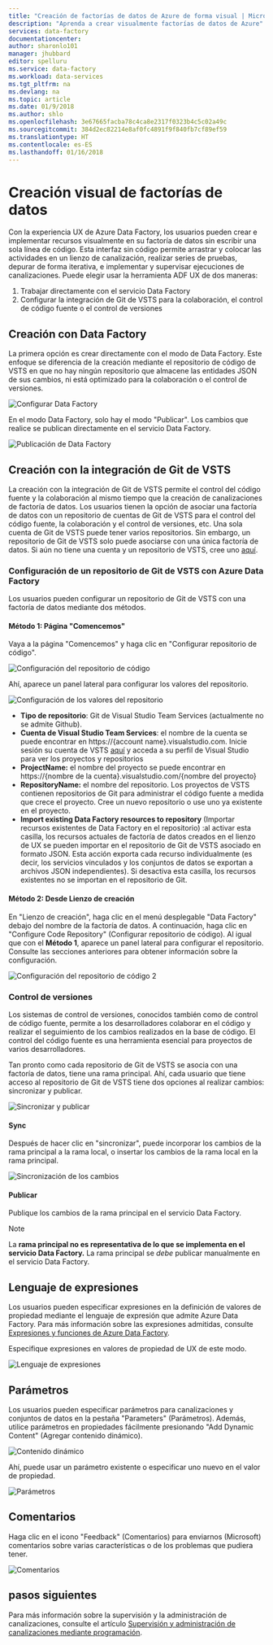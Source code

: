 ```yaml
---
title: "Creación de factorías de datos de Azure de forma visual | Microsoft Docs"
description: "Aprenda a crear visualmente factorías de datos de Azure"
services: data-factory
documentationcenter: 
author: sharonlo101
manager: jhubbard
editor: spelluru
ms.service: data-factory
ms.workload: data-services
ms.tgt_pltfrm: na
ms.devlang: na
ms.topic: article
ms.date: 01/9/2018
ms.author: shlo
ms.openlocfilehash: 3e67665facba78c4ca8e2317f0323b4c5c02a49c
ms.sourcegitcommit: 384d2ec82214e8af0fc4891f9f840fb7cf89ef59
ms.translationtype: HT
ms.contentlocale: es-ES
ms.lasthandoff: 01/16/2018
---
```

# <a name="visually-author-data-factories"></a>Creación visual de factorías de datos
Con la experiencia UX de Azure Data Factory, los usuarios pueden crear e implementar recursos visualmente en su factoría de datos sin escribir una sola línea de código. Esta interfaz sin código permite arrastrar y colocar las actividades en un lienzo de canalización, realizar series de pruebas, depurar de forma iterativa, e implementar y supervisar ejecuciones de canalizaciones. Puede elegir usar la herramienta ADF UX de dos maneras:

1. Trabajar directamente con el servicio Data Factory
2. Configurar la integración de Git de VSTS para la colaboración, el control de código fuente o el control de versiones

## <a name="authoring-with-data-factory"></a>Creación con Data Factory
La primera opción es crear directamente con el modo de Data Factory. Este enfoque se diferencia de la creación mediante el repositorio de código de VSTS en que no hay ningún repositorio que almacene las entidades JSON de sus cambios, ni está optimizado para la colaboración o el control de versiones.

![Configurar Data Factory](media/author-visually/configure-data-factory.png)

En el modo Data Factory, solo hay el modo "Publicar". Los cambios que realice se publican directamente en el servicio Data Factory.

![Publicación de Data Factory](media/author-visually/data-factory-publish.png)

## <a name="authoring-with-vsts-git-integration"></a>Creación con la integración de Git de VSTS
La creación con la integración de Git de VSTS permite el control del código fuente y la colaboración al mismo tiempo que la creación de canalizaciones de factoría de datos. Los usuarios tienen la opción de asociar una factoría de datos con un repositorio de cuentas de Git de VSTS para el control del código fuente, la colaboración y el control de versiones, etc. Una sola cuenta de Git de VSTS puede tener varios repositorios. Sin embargo, un repositorio de Git de VSTS solo puede asociarse con una única factoría de datos. Si aún no tiene una cuenta y un repositorio de VSTS, cree uno [aquí](https://docs.microsoft.com/en-us/vsts/accounts/create-account-msa-or-work-student).

### <a name="configure-vsts-git-repo-with-azure-data-factory"></a>Configuración de un repositorio de Git de VSTS con Azure Data Factory
Los usuarios pueden configurar un repositorio de Git de VSTS con una factoría de datos mediante dos métodos.

#### <a name="method-1-lets-get-started-page"></a>Método 1: Página "Comencemos"

Vaya a la página "Comencemos" y haga clic en "Configurar repositorio de código".

![Configuración del repositorio de código](media/author-visually/configure-repo.png)

Ahí, aparece un panel lateral para configurar los valores del repositorio.

![Configuración de los valores del repositorio](media/author-visually/repo-settings.png)
* **Tipo de repositorio**: Git de Visual Studio Team Services (actualmente no se admite Github).
* **Cuenta de Visual Studio Team Services**: el nombre de la cuenta se puede encontrar en https://{account name}.visualstudio.com. Inicie sesión su cuenta de VSTS [aquí](https://www.visualstudio.com/team-services/git/) y acceda a su perfil de Visual Studio para ver los proyectos y repositorios
* **ProjectName:** el nombre del proyecto se puede encontrar en https://{nombre de la cuenta}.visualstudio.com/{nombre del proyecto}
* **RepositoryName:** el nombre del repositorio. Los proyectos de VSTS contienen repositorios de Git para administrar el código fuente a medida que crece el proyecto. Cree un nuevo repositorio o use uno ya existente en el proyecto.
* **Import existing Data Factory resources to repository** (Importar recursos existentes de Data Factory en el repositorio) :al activar esta casilla, los recursos actuales de factoría de datos creados en el lienzo de UX se pueden importar en el repositorio de Git de VSTS asociado en formato JSON. Esta acción exporta cada recurso individualmente (es decir, los servicios vinculados y los conjuntos de datos se exportan a archivos JSON independientes).    Si desactiva esta casilla, los recursos existentes no se importan en el repositorio de Git.

#### <a name="method-2-from-authoring-canvas"></a>Método 2: Desde Lienzo de creación

En "Lienzo de creación", haga clic en el menú desplegable "Data Factory" debajo del nombre de la factoría de datos. A continuación, haga clic en "Configure Code Repository" (Configurar repositorio de código). Al igual que con el **Método 1**, aparece un panel lateral para configurar el repositorio. Consulte las secciones anteriores para obtener información sobre la configuración.

![Configuración del repositorio de código 2](media/author-visually/configure-repo-2.png)

### <a name="version-control"></a>Control de versiones
Los sistemas de control de versiones, conocidos también como de control de código fuente, permite a los desarrolladores colaborar en el código y realizar el seguimiento de los cambios realizados en la base de código. El control del código fuente es una herramienta esencial para proyectos de varios desarrolladores.

Tan pronto como cada repositorio de Git de VSTS se asocia con una factoría de datos, tiene una rama principal. Ahí, cada usuario que tiene acceso al repositorio de Git de VSTS tiene dos opciones al realizar cambios: sincronizar y publicar.

![Sincronizar y publicar](media/author-visually/sync-publish.png)

#### <a name="sync"></a>Sync

Después de hacer clic en "sincronizar", puede incorporar los cambios de la rama principal a la rama local, o insertar los cambios de la rama local en la rama principal.

![Sincronización de los cambios](media/author-visually/sync-change.png)

#### <a name="publish"></a>Publicar
 Publique los cambios de la rama principal en el servicio Data Factory.

> [!NOTE]
> La **rama principal no es representativa de lo que se implementa en el servicio Data Factory.** La rama principal se *debe* publicar manualmente en el servicio Data Factory.




## <a name="expression-language"></a>Lenguaje de expresiones

Los usuarios pueden especificar expresiones en la definición de valores de propiedad mediante el lenguaje de expresión que admite Azure Data Factory. Para más información sobre las expresiones admitidas, consulte [Expresiones y funciones de Azure Data Factory](control-flow-expression-language-functions.md).

Especifique expresiones en valores de propiedad de UX de este modo.

![Lenguaje de expresiones](media/author-visually/expression-language.png)

## <a name="parameters"></a>Parámetros
Los usuarios pueden especificar parámetros para canalizaciones y conjuntos de datos en la pestaña "Parameters" (Parámetros). Además, utilice parámetros en propiedades fácilmente presionando "Add Dynamic Content" (Agregar contenido dinámico).

![Contenido dinámico](media/author-visually/dynamic-content.png)

Ahí, puede usar un parámetro existente o especificar uno nuevo en el valor de propiedad.

![Parámetros](media/author-visually/parameters.png)

## <a name="feedback"></a>Comentarios
Haga clic en el icono "Feedback" (Comentarios) para enviarnos (Microsoft) comentarios sobre varias características o de los problemas que pudiera tener.

![Comentarios](media/monitor-visually/feedback.png)

## <a name="next-steps"></a>pasos siguientes

Para más información sobre la supervisión y la administración de canalizaciones, consulte el artículo [Supervisión y administración de canalizaciones mediante programación](monitor-programmatically.md).
